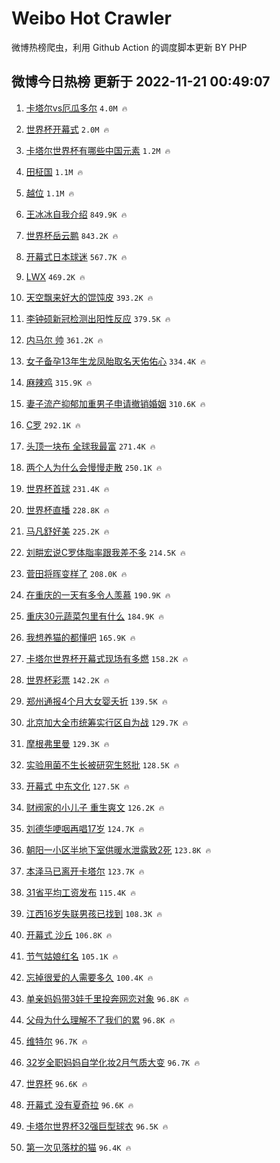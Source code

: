 # Weibo Hot Crawler 



微博热榜爬虫，利用 Github Action 的调度脚本更新 BY PHP 


## 微博今日热榜 更新于 2022-11-21 00:49:07 
1. [卡塔尔vs厄瓜多尔](https://s.weibo.com/weibo?q=%23%E5%8D%A1%E5%A1%94%E5%B0%94vs%E5%8E%84%E7%93%9C%E5%A4%9A%E5%B0%94%23&t=31&band_rank=1&Refer=top) `4.0M 🔥` 

1. [世界杯开幕式](https://s.weibo.com/weibo?q=%23%E4%B8%96%E7%95%8C%E6%9D%AF%E5%BC%80%E5%B9%95%E5%BC%8F%23&t=31&band_rank=2&Refer=top) `2.0M 🔥` 

1. [卡塔尔世界杯有哪些中国元素](https://s.weibo.com/weibo?q=%23%E5%8D%A1%E5%A1%94%E5%B0%94%E4%B8%96%E7%95%8C%E6%9D%AF%E6%9C%89%E5%93%AA%E4%BA%9B%E4%B8%AD%E5%9B%BD%E5%85%83%E7%B4%A0%23&t=31&band_rank=3&Refer=top) `1.2M 🔥` 

1. [田柾国](https://s.weibo.com/weibo?q=%23%E7%94%B0%E6%9F%BE%E5%9B%BD%23&t=31&band_rank=4&Refer=top) `1.1M 🔥` 

1. [越位](https://s.weibo.com/weibo?q=%E8%B6%8A%E4%BD%8D&t=31&band_rank=5&Refer=top) `1.1M 🔥` 

1. [王冰冰自我介绍](https://s.weibo.com/weibo?q=%23%E7%8E%8B%E5%86%B0%E5%86%B0%E8%87%AA%E6%88%91%E4%BB%8B%E7%BB%8D%23&t=31&band_rank=6&Refer=top) `849.9K 🔥` 

1. [世界杯岳云鹏](https://s.weibo.com/weibo?q=%E4%B8%96%E7%95%8C%E6%9D%AF%E5%B2%B3%E4%BA%91%E9%B9%8F&t=31&band_rank=7&Refer=top) `843.2K 🔥` 

1. [开幕式日本球迷](https://s.weibo.com/weibo?q=%E5%BC%80%E5%B9%95%E5%BC%8F%E6%97%A5%E6%9C%AC%E7%90%83%E8%BF%B7&t=31&band_rank=8&Refer=top) `567.7K 🔥` 

1. [LWX](https://s.weibo.com/weibo?q=LWX&t=31&band_rank=9&Refer=top) `469.2K 🔥` 

1. [天空飘来好大的馄饨皮](https://s.weibo.com/weibo?q=%23%E5%A4%A9%E7%A9%BA%E9%A3%98%E6%9D%A5%E5%A5%BD%E5%A4%A7%E7%9A%84%E9%A6%84%E9%A5%A8%E7%9A%AE%23&t=31&band_rank=10&Refer=top) `393.2K 🔥` 

1. [李钟硕新冠检测出阳性反应](https://s.weibo.com/weibo?q=%23%E6%9D%8E%E9%92%9F%E7%A1%95%E6%96%B0%E5%86%A0%E6%A3%80%E6%B5%8B%E5%87%BA%E9%98%B3%E6%80%A7%E5%8F%8D%E5%BA%94%23&t=31&band_rank=11&Refer=top) `379.5K 🔥` 

1. [内马尔 帅](https://s.weibo.com/weibo?q=%23%E5%86%85%E9%A9%AC%E5%B0%94%20%E5%B8%85%23&t=31&band_rank=12&Refer=top) `361.2K 🔥` 

1. [女子备孕13年生龙凤胎取名天佑佑心](https://s.weibo.com/weibo?q=%23%E5%A5%B3%E5%AD%90%E5%A4%87%E5%AD%9513%E5%B9%B4%E7%94%9F%E9%BE%99%E5%87%A4%E8%83%8E%E5%8F%96%E5%90%8D%E5%A4%A9%E4%BD%91%E4%BD%91%E5%BF%83%23&t=31&band_rank=13&Refer=top) `334.4K 🔥` 

1. [麻辣鸡](https://s.weibo.com/weibo?q=%E9%BA%BB%E8%BE%A3%E9%B8%A1&t=31&band_rank=14&Refer=top) `315.9K 🔥` 

1. [妻子流产抑郁加重男子申请撤销婚姻](https://s.weibo.com/weibo?q=%23%E5%A6%BB%E5%AD%90%E6%B5%81%E4%BA%A7%E6%8A%91%E9%83%81%E5%8A%A0%E9%87%8D%E7%94%B7%E5%AD%90%E7%94%B3%E8%AF%B7%E6%92%A4%E9%94%80%E5%A9%9A%E5%A7%BB%23&t=31&band_rank=15&Refer=top) `310.6K 🔥` 

1. [C罗](https://s.weibo.com/weibo?q=C%E7%BD%97&t=31&band_rank=16&Refer=top) `292.1K 🔥` 

1. [头顶一块布 全球我最富](https://s.weibo.com/weibo?q=%E5%A4%B4%E9%A1%B6%E4%B8%80%E5%9D%97%E5%B8%83%20%E5%85%A8%E7%90%83%E6%88%91%E6%9C%80%E5%AF%8C&t=31&band_rank=17&Refer=top) `271.4K 🔥` 

1. [两个人为什么会慢慢走散](https://s.weibo.com/weibo?q=%23%E4%B8%A4%E4%B8%AA%E4%BA%BA%E4%B8%BA%E4%BB%80%E4%B9%88%E4%BC%9A%E6%85%A2%E6%85%A2%E8%B5%B0%E6%95%A3%23&t=31&band_rank=18&Refer=top) `250.1K 🔥` 

1. [世界杯首球](https://s.weibo.com/weibo?q=%23%E4%B8%96%E7%95%8C%E6%9D%AF%E9%A6%96%E7%90%83%23&t=31&band_rank=19&Refer=top) `231.4K 🔥` 

1. [世界杯直播](https://s.weibo.com/weibo?q=%23%E4%B8%96%E7%95%8C%E6%9D%AF%E7%9B%B4%E6%92%AD%23&t=31&band_rank=20&Refer=top) `228.8K 🔥` 

1. [马凡舒好美](https://s.weibo.com/weibo?q=%23%E9%A9%AC%E5%87%A1%E8%88%92%E5%A5%BD%E7%BE%8E%23&t=31&band_rank=21&Refer=top) `225.2K 🔥` 

1. [刘畊宏说C罗体脂率跟我差不多](https://s.weibo.com/weibo?q=%23%E5%88%98%E7%95%8A%E5%AE%8F%E8%AF%B4C%E7%BD%97%E4%BD%93%E8%84%82%E7%8E%87%E8%B7%9F%E6%88%91%E5%B7%AE%E4%B8%8D%E5%A4%9A%23&t=31&band_rank=22&Refer=top) `214.5K 🔥` 

1. [菅田将晖变样了](https://s.weibo.com/weibo?q=%23%E8%8F%85%E7%94%B0%E5%B0%86%E6%99%96%E5%8F%98%E6%A0%B7%E4%BA%86%23&t=31&band_rank=23&Refer=top) `208.0K 🔥` 

1. [在重庆的一天有多令人羡慕](https://s.weibo.com/weibo?q=%23%E5%9C%A8%E9%87%8D%E5%BA%86%E7%9A%84%E4%B8%80%E5%A4%A9%E6%9C%89%E5%A4%9A%E4%BB%A4%E4%BA%BA%E7%BE%A1%E6%85%95%23&t=31&band_rank=24&Refer=top) `190.9K 🔥` 

1. [重庆30元蔬菜包里有什么](https://s.weibo.com/weibo?q=%23%E9%87%8D%E5%BA%8630%E5%85%83%E8%94%AC%E8%8F%9C%E5%8C%85%E9%87%8C%E6%9C%89%E4%BB%80%E4%B9%88%23&t=31&band_rank=25&Refer=top) `184.9K 🔥` 

1. [我想养猫的都懂吧](https://s.weibo.com/weibo?q=%23%E6%88%91%E6%83%B3%E5%85%BB%E7%8C%AB%E7%9A%84%E9%83%BD%E6%87%82%E5%90%A7%23&t=31&band_rank=26&Refer=top) `165.9K 🔥` 

1. [卡塔尔世界杯开幕式现场有多燃](https://s.weibo.com/weibo?q=%23%E5%8D%A1%E5%A1%94%E5%B0%94%E4%B8%96%E7%95%8C%E6%9D%AF%E5%BC%80%E5%B9%95%E5%BC%8F%E7%8E%B0%E5%9C%BA%E6%9C%89%E5%A4%9A%E7%87%83%23&t=31&band_rank=27&Refer=top) `158.2K 🔥` 

1. [世界杯彩票](https://s.weibo.com/weibo?q=%23%E4%B8%96%E7%95%8C%E6%9D%AF%E5%BD%A9%E7%A5%A8%23&t=31&band_rank=28&Refer=top) `142.2K 🔥` 

1. [郑州通报4个月大女婴夭折](https://s.weibo.com/weibo?q=%23%E9%83%91%E5%B7%9E%E9%80%9A%E6%8A%A54%E4%B8%AA%E6%9C%88%E5%A4%A7%E5%A5%B3%E5%A9%B4%E5%A4%AD%E6%8A%98%23&t=31&band_rank=29&Refer=top) `139.5K 🔥` 

1. [北京加大全市统筹实行区自为战](https://s.weibo.com/weibo?q=%23%E5%8C%97%E4%BA%AC%E5%8A%A0%E5%A4%A7%E5%85%A8%E5%B8%82%E7%BB%9F%E7%AD%B9%E5%AE%9E%E8%A1%8C%E5%8C%BA%E8%87%AA%E4%B8%BA%E6%88%98%23&t=31&band_rank=30&Refer=top) `129.7K 🔥` 

1. [摩根弗里曼](https://s.weibo.com/weibo?q=%23%E6%91%A9%E6%A0%B9%E5%BC%97%E9%87%8C%E6%9B%BC%23&t=31&band_rank=31&Refer=top) `129.3K 🔥` 

1. [实验用菌不生长被研究生怒批](https://s.weibo.com/weibo?q=%23%E5%AE%9E%E9%AA%8C%E7%94%A8%E8%8F%8C%E4%B8%8D%E7%94%9F%E9%95%BF%E8%A2%AB%E7%A0%94%E7%A9%B6%E7%94%9F%E6%80%92%E6%89%B9%23&t=31&band_rank=32&Refer=top) `128.5K 🔥` 

1. [开幕式 中东文化](https://s.weibo.com/weibo?q=%E5%BC%80%E5%B9%95%E5%BC%8F%20%E4%B8%AD%E4%B8%9C%E6%96%87%E5%8C%96&t=31&band_rank=33&Refer=top) `127.5K 🔥` 

1. [财阀家的小儿子 重生爽文](https://s.weibo.com/weibo?q=%E8%B4%A2%E9%98%80%E5%AE%B6%E7%9A%84%E5%B0%8F%E5%84%BF%E5%AD%90%20%E9%87%8D%E7%94%9F%E7%88%BD%E6%96%87&t=31&band_rank=34&Refer=top) `126.2K 🔥` 

1. [刘德华哽咽再唱17岁](https://s.weibo.com/weibo?q=%23%E5%88%98%E5%BE%B7%E5%8D%8E%E5%93%BD%E5%92%BD%E5%86%8D%E5%94%B117%E5%B2%81%23&t=31&band_rank=35&Refer=top) `124.7K 🔥` 

1. [朝阳一小区半地下室供暖水泄露致2死](https://s.weibo.com/weibo?q=%23%E6%9C%9D%E9%98%B3%E4%B8%80%E5%B0%8F%E5%8C%BA%E5%8D%8A%E5%9C%B0%E4%B8%8B%E5%AE%A4%E4%BE%9B%E6%9A%96%E6%B0%B4%E6%B3%84%E9%9C%B2%E8%87%B42%E6%AD%BB%23&t=31&band_rank=36&Refer=top) `123.8K 🔥` 

1. [本泽马已离开卡塔尔](https://s.weibo.com/weibo?q=%23%E6%9C%AC%E6%B3%BD%E9%A9%AC%E5%B7%B2%E7%A6%BB%E5%BC%80%E5%8D%A1%E5%A1%94%E5%B0%94%23&t=31&band_rank=37&Refer=top) `123.7K 🔥` 

1. [31省平均工资发布](https://s.weibo.com/weibo?q=%2331%E7%9C%81%E5%B9%B3%E5%9D%87%E5%B7%A5%E8%B5%84%E5%8F%91%E5%B8%83%23&t=31&band_rank=38&Refer=top) `115.4K 🔥` 

1. [江西16岁失联男孩已找到](https://s.weibo.com/weibo?q=%23%E6%B1%9F%E8%A5%BF16%E5%B2%81%E5%A4%B1%E8%81%94%E7%94%B7%E5%AD%A9%E5%B7%B2%E6%89%BE%E5%88%B0%23&t=31&band_rank=39&Refer=top) `108.3K 🔥` 

1. [开幕式 沙丘](https://s.weibo.com/weibo?q=%E5%BC%80%E5%B9%95%E5%BC%8F%20%E6%B2%99%E4%B8%98&t=31&band_rank=40&Refer=top) `106.8K 🔥` 

1. [节气姑娘红名](https://s.weibo.com/weibo?q=%23%E8%8A%82%E6%B0%94%E5%A7%91%E5%A8%98%E7%BA%A2%E5%90%8D%23&t=31&band_rank=41&Refer=top) `105.1K 🔥` 

1. [忘掉很爱的人需要多久](https://s.weibo.com/weibo?q=%23%E5%BF%98%E6%8E%89%E5%BE%88%E7%88%B1%E7%9A%84%E4%BA%BA%E9%9C%80%E8%A6%81%E5%A4%9A%E4%B9%85%23&t=31&band_rank=42&Refer=top) `100.4K 🔥` 

1. [单亲妈妈带3娃千里投奔网恋对象](https://s.weibo.com/weibo?q=%23%E5%8D%95%E4%BA%B2%E5%A6%88%E5%A6%88%E5%B8%A63%E5%A8%83%E5%8D%83%E9%87%8C%E6%8A%95%E5%A5%94%E7%BD%91%E6%81%8B%E5%AF%B9%E8%B1%A1%23&t=31&band_rank=43&Refer=top) `96.8K 🔥` 

1. [父母为什么理解不了我们的累](https://s.weibo.com/weibo?q=%23%E7%88%B6%E6%AF%8D%E4%B8%BA%E4%BB%80%E4%B9%88%E7%90%86%E8%A7%A3%E4%B8%8D%E4%BA%86%E6%88%91%E4%BB%AC%E7%9A%84%E7%B4%AF%23&t=31&band_rank=44&Refer=top) `96.8K 🔥` 

1. [维特尔](https://s.weibo.com/weibo?q=%E7%BB%B4%E7%89%B9%E5%B0%94&t=31&band_rank=45&Refer=top) `96.7K 🔥` 

1. [32岁全职妈妈自学化妆2月气质大变](https://s.weibo.com/weibo?q=%2332%E5%B2%81%E5%85%A8%E8%81%8C%E5%A6%88%E5%A6%88%E8%87%AA%E5%AD%A6%E5%8C%96%E5%A6%862%E6%9C%88%E6%B0%94%E8%B4%A8%E5%A4%A7%E5%8F%98%23&t=31&band_rank=46&Refer=top) `96.7K 🔥` 

1. [世界杯](https://s.weibo.com/weibo?q=%E4%B8%96%E7%95%8C%E6%9D%AF&t=31&band_rank=47&Refer=top) `96.6K 🔥` 

1. [开幕式 没有夏奇拉](https://s.weibo.com/weibo?q=%E5%BC%80%E5%B9%95%E5%BC%8F%20%E6%B2%A1%E6%9C%89%E5%A4%8F%E5%A5%87%E6%8B%89&t=31&band_rank=48&Refer=top) `96.6K 🔥` 

1. [卡塔尔世界杯32强巨型球衣](https://s.weibo.com/weibo?q=%23%E5%8D%A1%E5%A1%94%E5%B0%94%E4%B8%96%E7%95%8C%E6%9D%AF32%E5%BC%BA%E5%B7%A8%E5%9E%8B%E7%90%83%E8%A1%A3%23&t=31&band_rank=49&Refer=top) `96.5K 🔥` 

1. [第一次见落枕的猫](https://s.weibo.com/weibo?q=%23%E7%AC%AC%E4%B8%80%E6%AC%A1%E8%A7%81%E8%90%BD%E6%9E%95%E7%9A%84%E7%8C%AB%23&t=31&band_rank=50&Refer=top) `96.4K 🔥` 


